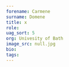 ```yaml
---
forename: Carmene
surname: Domene
title: x
role:  
uag_sort: 5
org: Univesity of Bath
image_src: null.jpg
bio: 
tags: 
---
```

